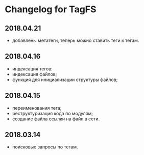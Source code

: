# Changelog for TagFS
## 2018.04.21
- добавлены метатеги, теперь можно ставить теги к тегам.

## 2018.04.16
- индексация тегов:
- индексация файлов;
- функция для инициализации структуры файлов;

## 2018.04.15
- переименования тега;
- реструктуризация кода по модулям;
- создание файла ссылки на файл в сети.

## 2018.03.14
- поисковые запросы по тегам.
